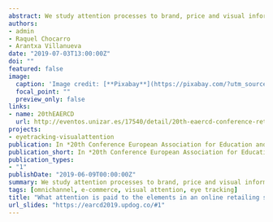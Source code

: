 ```yaml
---
abstract: We study attention processes to brand, price and visual information about products in online retailing websites, simultaneously considering the effects of consumers’ goals, purchase category and consumers’ statements. We use an intra-subject experimental design, simulated web stores and a combination of observational eye-tracking data and declarative measures.
authors:
- admin
- Raquel Chocarro
- Arantxa Villanueva
date: "2019-07-03T13:00:00Z"
doi: ""
featured: false
image:
  caption: 'Image credit: [**Pixabay**](https://pixabay.com/?utm_source=link-attribution&amp;utm_medium=referral&amp;utm_campaign=image&amp;utm_content=426375)'
  focal_point: ""
  preview_only: false
links:
- name: 20thEAERCD
  url: http://eventos.unizar.es/17540/detail/20th-eaercd-conference-retailing-challenges-for-the-20rs.html
projects:
- eyetracking-visualattention
publication: In *20th Conference European Association for Education and Research in Commercial Distribution*
publication_short: In *20th Conference European Association for Education and Research in Commercial Distribution*
publication_types:
- "1"
publishDate: "2019-06-09T00:00:00Z"
summary: We study attention processes to brand, price and visual information about products in online retailing websites, simultaneously considering the effects of consumers’ goals, purchase category and consumers’ statements. We use an intra-subject experimental design, simulated web stores and a combination of observational eye-tracking data and declarative measures.
tags: [omnichannel, e-commerce, visual attention, eye tracking]
title: "What attention is paid to the elements in an online retailing store?: An Eye-Tracking study of the product area"
url_slides: "https://earcd2019.updog.co/#1"
---
```




